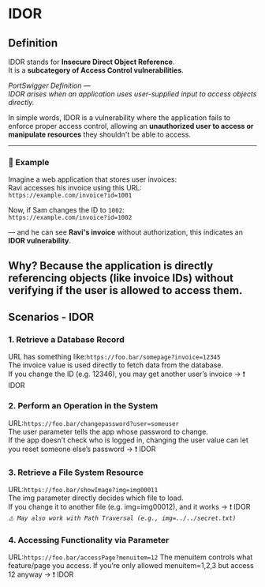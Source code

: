 # IDOR

## Definition

IDOR stands for **Insecure Direct Object Reference**.  
It is a **subcategory of Access Control vulnerabilities**.

*PortSwigger Definition —  
IDOR arises when an application uses user-supplied input to access objects directly.*

In simple words, IDOR is a vulnerability where the application fails to enforce proper access control, allowing an **unauthorized user to access or manipulate resources** they shouldn't be able to access.

---

### 🧪 Example

Imagine a web application that stores user invoices:  
Ravi accesses his invoice using this URL:  
`https://example.com/invoice?id=1001`  

Now, if Sam changes the ID to `1002`:  
`https://example.com/invoice?id=1002`  

— and he can see **Ravi's invoice** without authorization, this indicates an **IDOR vulnerability**.

Why? Because the application is **directly referencing objects (like invoice IDs)** without verifying **if the user is allowed to access them**.
---
## Scenarios - IDOR
### 1. Retrieve a Database Record  
   URL has something like:`https://foo.bar/somepage?invoice=12345`  
   The invoice value is used directly to fetch data from the database.  
   If you change the ID (e.g. 12346), you may get another user’s invoice → ❗ IDOR

### 2. Perform an Operation in the System  
   URL:`https://foo.bar/changepassword?user=someuser`   
   The user parameter tells the app whose password to change.  
   If the app doesn’t check who is logged in, changing the user value can let you reset someone else’s password → ❗ IDOR

### 3. Retrieve a File System Resource  
   URL:`https://foo.bar/showImage?img=img00011`  
   The img parameter directly decides which file to load.  
   If you change it to another file (e.g. img=img00012), and it works → ❗ IDOR  
   *`⚠️ May also work with Path Traversal (e.g., img=../../secret.txt)`*
### 4. Accessing Functionality via Parameter
   URL:`https://foo.bar/accessPage?menuitem=12`
   The menuitem controls what feature/page you access.
   If you’re only allowed menuitem=1,2,3 but access 12 anyway → ❗ IDOR
